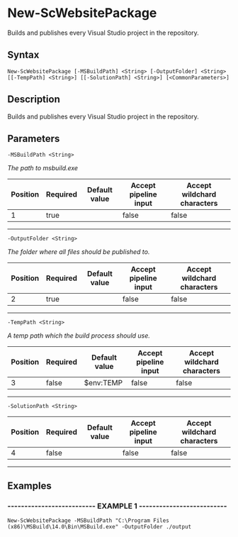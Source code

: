 

# New-ScWebsitePackage

Builds and publishes every Visual Studio project in the repository.
## Syntax

    New-ScWebsitePackage [-MSBuildPath] <String> [-OutputFolder] <String> [[-TempPath] <String>] [[-SolutionPath] <String>] [<CommonParameters>]


## Description

Builds and publishes every Visual Studio project in the repository.





## Parameters

    
    -MSBuildPath <String>
_The path to msbuild.exe_

| Position | Required | Default value | Accept pipeline input | Accept wildchard characters |
| -------- | -------- | ------------- | --------------------- | --------------------------- |
| 1 | true |  | false | false |


----

    
    
    -OutputFolder <String>
_The folder where all files should be published to._

| Position | Required | Default value | Accept pipeline input | Accept wildchard characters |
| -------- | -------- | ------------- | --------------------- | --------------------------- |
| 2 | true |  | false | false |


----

    
    
    -TempPath <String>
_A temp path which the build process should use._

| Position | Required | Default value | Accept pipeline input | Accept wildchard characters |
| -------- | -------- | ------------- | --------------------- | --------------------------- |
| 3 | false | $env:TEMP | false | false |


----

    
    
    -SolutionPath <String>

| Position | Required | Default value | Accept pipeline input | Accept wildchard characters |
| -------- | -------- | ------------- | --------------------- | --------------------------- |
| 4 | false |  | false | false |


----

    

## Examples

### -------------------------- EXAMPLE 1 --------------------------
    New-ScWebsitePackage -MSBuildPath "C:\Program Files (x86)\MSBuild\14.0\Bin\MSBuild.exe" -OutputFolder ./output































